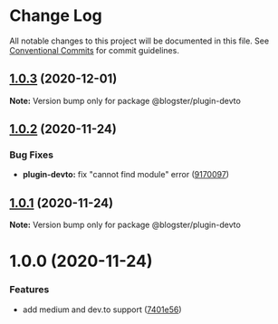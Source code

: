 # Change Log

All notable changes to this project will be documented in this file.
See [Conventional Commits](https://conventionalcommits.org) for commit guidelines.

## [1.0.3](https://github.com/maximegel/blogster/compare/@blogster/plugin-devto@1.0.2...@blogster/plugin-devto@1.0.3) (2020-12-01)

**Note:** Version bump only for package @blogster/plugin-devto

## [1.0.2](https://github.com/maximegel/blogster/compare/@blogster/plugin-devto@1.0.1...@blogster/plugin-devto@1.0.2) (2020-11-24)

### Bug Fixes

- **plugin-devto:** fix "cannot find module" error ([9170097](https://github.com/maximegel/blogster/commit/91700978c08709926fcf7d8ebcaa93b2e62122f6))

## [1.0.1](https://github.com/maximegel/blogster/compare/@blogster/plugin-devto@1.0.0...@blogster/plugin-devto@1.0.1) (2020-11-24)

**Note:** Version bump only for package @blogster/plugin-devto

# 1.0.0 (2020-11-24)

### Features

- add medium and dev.to support ([7401e56](https://github.com/maximegel/blogster/commit/7401e5634a17d50358c23c38ba2877ef894052e1))
